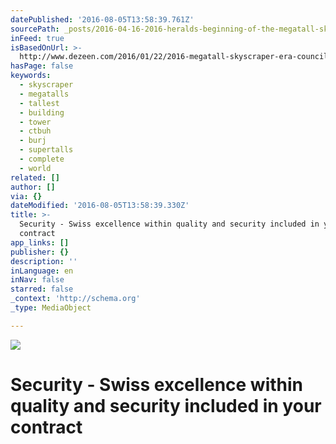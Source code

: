 ```yaml
---
datePublished: '2016-08-05T13:58:39.761Z'
sourcePath: _posts/2016-04-16-2016-heralds-beginning-of-the-megatall-skyscraper-era.md
inFeed: true
isBasedOnUrl: >-
  http://www.dezeen.com/2016/01/22/2016-megatall-skyscraper-era-council-tall-buildings-urban-habitat-ctbuh/
hasPage: false
keywords:
  - skyscraper
  - megatalls
  - tallest
  - building
  - tower
  - ctbuh
  - burj
  - supertalls
  - complete
  - world
related: []
author: []
via: {}
dateModified: '2016-08-05T13:58:39.330Z'
title: >-
  Security - Swiss excellence within quality and security included in your
  contract
app_links: []
publisher: {}
description: ''
inLanguage: en
inNav: false
starred: false
_context: 'http://schema.org'
_type: MediaObject

---
```

![](https://the-grid-user-content.s3-us-west-2.amazonaws.com/02b968dd-75b8-457c-b846-2bb51902de2e.png)

# Security - Swiss excellence within quality and security included in your contract